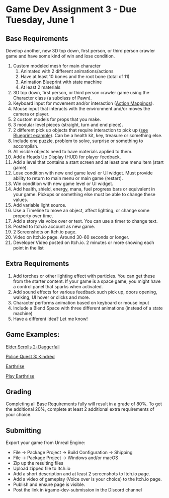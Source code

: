 # Game Dev Assignment 3 - Due Tuesday, June 1

## Base Requirements
Develop another, new 3D top down, first person, or third person crawler game and have some kind of win and lose condition.

1. Custom modeled mesh for main character
   1. Animated with 2 different animations/actions
   2. Have at least 10 bones and the root bone (total of 11)
   3. Animation Blueprint with state machine
   4. At least 2 materials
2. 3D top down, first person, or third person crawler game using the Character class (a subclass of Pawn).
3. Keyboard input for movement and/or interaction ([Action Mappings](https://www.unrealengine.com/en-US/blog/input-action-and-axis-mappings-in-ue4)).
4. Mouse input that interacts with the environment and/or moves the camera or player.
5. 2 custom models for props that you make.
6. 3 modular level pieces (straight, turn and end piece).
7. 2 different pick up objects that require interaction to pick up ([see Blueprint example](https://blueprintue.com/blueprint/86idfukr/)). Can be a health kit, key, treasure or something else.
8. Include one puzzle, problem to solve, surprise or something to accomplish.
9. All visible objects need to have materials applied to them.
10. Add a Heads Up Display (HUD) for player feedback.
11. Add a level that contains a start screen and at least one menu item (start game).
12. Lose condition with new end game level or UI widget. Must provide ability to return to main menu or main game (restart).
13. Win condition with new game level or UI widget.
14. Add health, shield, energy, mana, fuel progress bars or equivalent in your game. Pickups or something else must be able to change these values.
15. Add variable light source.
16. Use a Timeline to move an object, affect lighting, or change some property over time.
17. Add a story via voice over or text. You can use a timer to change text.
18. Posted to Itch.io account as new game.
19. 2 Screenshots on Itch.io page.
20. Video on Itch.io page. Around 30-60 seconds or longer.
21. Developer Video posted on Itch.io. 2 minutes or more showing each point in the list

## Extra Requirements
1. Add torches or other lighting effect with particles. You can get these from the starter content. If your game is a space game, you might have a control panel that sparks when activated.
3. Add sound effects for various feedback such pick up, doors opening, walking, UI hover or clicks and more.
3. Character performs animation based on keyboard or mouse input
4. Include a Blend Space with three different animations (instead of a state machine)
5. Have a different idea? Let me know!


## Game Examples:
[Elder Scrolls 2: Daggerfall](https://elderscrolls.bethesda.net/en/daggerfall)

[Police Quest 3: Kindred](https://en.wikipedia.org/wiki/Police_Quest_III:_The_Kindred)

[Earthrise](https://en.wikipedia.org/wiki/Earthrise_(1990_video_game))

[Play Earthrise](https://www.myabandonware.com/game/earthrise-vz)


## Grading
Completing all Base Requirements fully will result in a grade of 80%. To get the additional 20%, complete at least 2 additional extra requirements of your choice.



## Submitting
Export your game from Unreal Engine:

- File -> Package Project -> Build Configuration -> Shipping
- File -> Package Project -> Windows and/or macOS
- Zip up the resulting files
- Upload zipped file to Itch.io
- Add a short description and at least 2 screenshots to Itch.io page.
- Add a video of gameplay (Voice over is your choice) to the Itch.io page.
- Publish and ensure page is visible.
- Post the link in #game-dev-submission in the Discord channel

